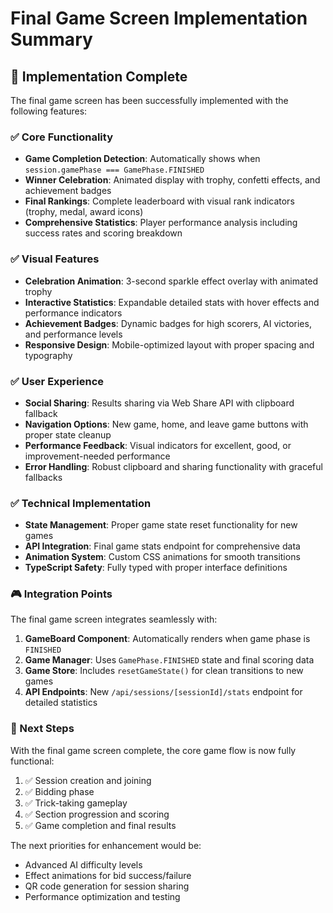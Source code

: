 # Final Game Screen Implementation Summary

## 🎉 Implementation Complete

The final game screen has been successfully implemented with the following features:

### ✅ Core Functionality
- **Game Completion Detection**: Automatically shows when `session.gamePhase === GamePhase.FINISHED`
- **Winner Celebration**: Animated display with trophy, confetti effects, and achievement badges
- **Final Rankings**: Complete leaderboard with visual rank indicators (trophy, medal, award icons)
- **Comprehensive Statistics**: Player performance analysis including success rates and scoring breakdown

### ✅ Visual Features
- **Celebration Animation**: 3-second sparkle effect overlay with animated trophy
- **Interactive Statistics**: Expandable detailed stats with hover effects and performance indicators
- **Achievement Badges**: Dynamic badges for high scorers, AI victories, and performance levels
- **Responsive Design**: Mobile-optimized layout with proper spacing and typography

### ✅ User Experience
- **Social Sharing**: Results sharing via Web Share API with clipboard fallback
- **Navigation Options**: New game, home, and leave game buttons with proper state cleanup
- **Performance Feedback**: Visual indicators for excellent, good, or improvement-needed performance
- **Error Handling**: Robust clipboard and sharing functionality with graceful fallbacks

### ✅ Technical Implementation
- **State Management**: Proper game state reset functionality for new games
- **API Integration**: Final game stats endpoint for comprehensive data
- **Animation System**: Custom CSS animations for smooth transitions
- **TypeScript Safety**: Fully typed with proper interface definitions

### 🎮 Integration Points

The final game screen integrates seamlessly with:
1. **GameBoard Component**: Automatically renders when game phase is `FINISHED`
2. **Game Manager**: Uses `GamePhase.FINISHED` state and final scoring data
3. **Game Store**: Includes `resetGameState()` for clean transitions to new games
4. **API Endpoints**: New `/api/sessions/[sessionId]/stats` endpoint for detailed statistics

### 🚀 Next Steps

With the final game screen complete, the core game flow is now fully functional:
1. ✅ Session creation and joining
2. ✅ Bidding phase
3. ✅ Trick-taking gameplay
4. ✅ Section progression and scoring
5. ✅ Game completion and final results

The next priorities for enhancement would be:
- Advanced AI difficulty levels
- Effect animations for bid success/failure
- QR code generation for session sharing
- Performance optimization and testing
